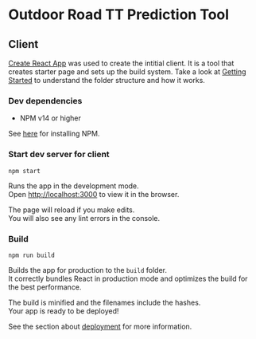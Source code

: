 # Outdoor Road TT Prediction Tool

## Client

[Create React App](https://create-react-app.dev/) was used to create the intitial client. It is a tool that creates starter page and sets up the build system. Take a look at [Getting Started](https://create-react-app.dev/docs/getting-started) to understand the folder structure and how it works.

### Dev dependencies

- NPM v14 or higher

See [here](https://docs.npmjs.com/downloading-and-installing-node-js-and-npm) for installing NPM.

### Start dev server for client

`npm start`

Runs the app in the development mode.\
Open [http://localhost:3000](http://localhost:3000) to view it in the browser.

The page will reload if you make edits.\
You will also see any lint errors in the console.

### Build

`npm run build`

Builds the app for production to the `build` folder.\
It correctly bundles React in production mode and optimizes the build for the best performance.

The build is minified and the filenames include the hashes.\
Your app is ready to be deployed!

See the section about [deployment](https://facebook.github.io/create-react-app/docs/deployment) for more information.
